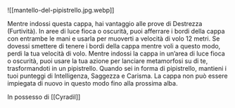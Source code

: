 ![[mantello-del-pipistrello.jpg.webp]]

Mentre indossi questa cappa, hai vantaggio alle prove di Destrezza (Furtività). In aree di luce fioca o oscurità, puoi afferrare i bordi della cappa con entrambe le mani e usarla per muoverti a velocità di volo 12 metri. Se dovessi smettere di tenere i bordi della cappa mentre voli a questo modo, perdi la tua velocità di volo.  Mentre indossi la cappa in un’area di luce fioca o oscurità, puoi usare la tua azione per lanciare metamorfosi su di te, trasformandoti in un pipistrello. Quando sei in forma di pipistrello, mantieni i tuoi punteggi di Intelligenza, Saggezza e Carisma. La cappa non può essere impiegata di nuovo in questo modo fino alla prossima alba.



In possesso di [[Cyradil]]
